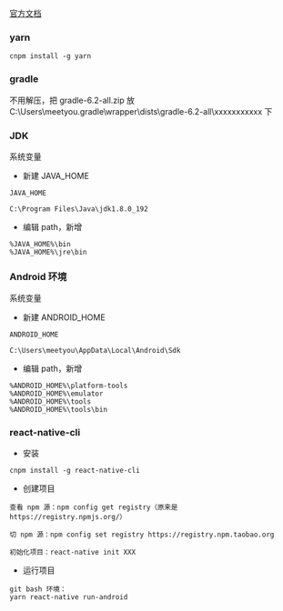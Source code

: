 [官方文档](https://reactnative.cn/docs/getting-started)

### yarn

```
cnpm install -g yarn
```

### gradle

不用解压，把 gradle-6.2-all.zip 放 C:\Users\meetyou\.gradle\wrapper\dists\gradle-6.2-all\xxxxxxxxxxx 下

### JDK

系统变量

- 新建 JAVA_HOME

```
JAVA_HOME

C:\Program Files\Java\jdk1.8.0_192
```

- 编辑 path，新增

```
%JAVA_HOME%\bin
%JAVA_HOME%\jre\bin
```

### Android 环境

系统变量

- 新建 ANDROID_HOME

```
ANDROID_HOME

C:\Users\meetyou\AppData\Local\Android\Sdk
```

- 编辑 path，新增

```
%ANDROID_HOME%\platform-tools
%ANDROID_HOME%\emulator
%ANDROID_HOME%\tools
%ANDROID_HOME%\tools\bin
```

### react-native-cli

- 安装

```
cnpm install -g react-native-cli
```

- 创建项目

```
查看 npm 源：npm config get registry（原来是 https://registry.npmjs.org/）

切 npm 源：npm config set registry https://registry.npm.taobao.org

初始化项目：react-native init XXX
```

- 运行项目

```
git bash 环境：
yarn react-native run-android
```